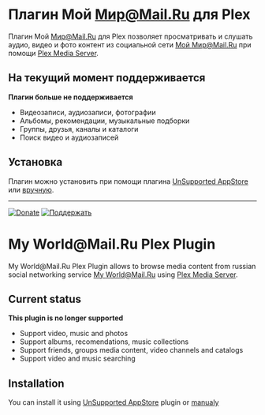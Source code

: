 Плагин Мой Мир@Mail.Ru для Plex
=====

Плагин Мой Мир@Mail.Ru для Plex позволяет просматривать и слушать аудио, видео и фото контент из социальной сети [Мой Мир@Mail.Ru](http://my.mail.ru/) при помощи [Plex Media Server](http://plex.tv/).


На текущий момент поддерживается
-------
**Плагин больше не поддерживается**

* Видеозаписи, аудиозаписи, фотографии
* Альбомы, рекомендации, музыкальные подборки
* Группы, друзья, каналы и каталоги
* Поиск видео и аудиозаписей


Установка
-------
Плагин можно установить при помощи плагина [UnSupported AppStore](https://forums.plex.tv/index.php/topic/25523-unsupported-as-in-totally-unofficial-appstore/) или [вручную](https://support.plex.tv/hc/en-us/articles/201187656-How-do-I-manually-install-a-channel-).


-------
[![Donate](http://storage5.static.itmages.com/i/14/1206/h_1417885701_6519792_bb39979c38.png)](https://www.paypal.com/cgi-bin/webscr?cmd=_donations&business=27YXJGA4W5VP4&lc=RU&item_name=KOL%27s%20Plex%20Mail%2eRu%20Plugin&item_number=MailRu%2ebundle&currency_code=USD&bn=PP%2dDonationsBF%3abtn_donateCC_LG%2egif%3aNonHosted "Donate for project support")         [![Поддержать](http://storage6.static.itmages.com/i/14/1206/h_1417885181_1364213_1508537bad.png)](https://money.yandex.ru/embed/shop.xml?account=410012666604862&quickpay=shop&payment-type-choice=on&writer=seller&targets=%D0%9F%D0%BE%D0%B4%D0%B4%D0%B5%D1%80%D0%B6%D0%BA%D0%B0+Plex+Mail.Ru+Plugin&targets-hint=&default-sum=300&button-text=03&comment=on&hint=%D0%92%D0%B0%D1%88%D0%B8+%D0%BF%D0%BE%D0%B6%D0%B5%D0%BB%D0%B0%D0%BD%D0%B8%D1%8F&successURL=https%3A%2F%2Fgithub.com%2Fkolsys%2FMailRu.bundle "Поддержкать проект")


My World&#064;Mail.Ru Plex Plugin
=====

My World&#064;Mail.Ru Plex Plugin allows to browse media content from russian social networking service [My World@Mail.Ru](http://my.mail.ru/) using [Plex Media Server](http://plex.tv/).


Current status
-------

**This plugin is no longer supported**

* Support video, music and photos
* Support albums, recomendations, music collections
* Support friends, groups media content, video channels and catalogs
* Support video and music searching


Installation
-------

You can install it using [UnSupported AppStore](https://forums.plex.tv/index.php/topic/25523-unsupported-as-in-totally-unofficial-appstore/) plugin or [manualy](https://support.plex.tv/hc/en-us/articles/201187656-How-do-I-manually-install-a-channel-)

